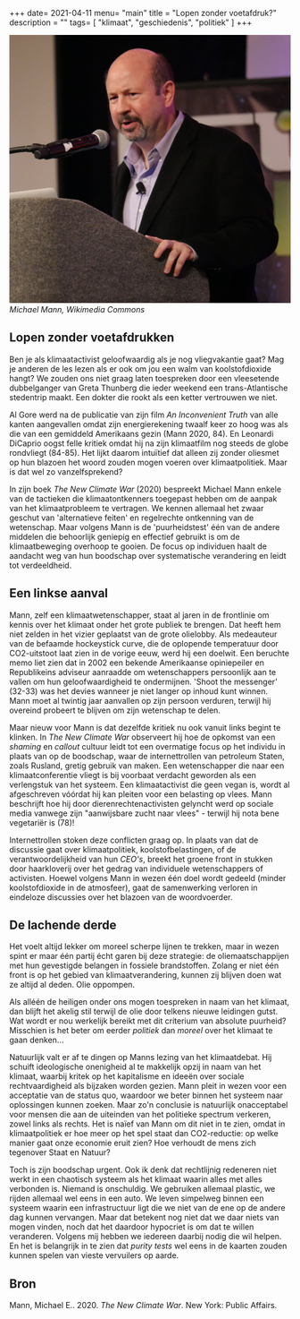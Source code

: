 +++
date= 2021-04-11
menu= "main"
title = "Lopen zonder voetafdruk?"
description = ""
tags= [
    "klimaat",
    "geschiedenis",
    "politiek"
]
+++

![](https://github.com/Boreque/deklos/blob/master/static/images/michaelmann.jpg?raw=true "Michael Mann")
*Michael Mann, Wikimedia Commons*

## Lopen zonder voetafdrukken 

Ben je als klimaatactivist geloofwaardig als je nog vliegvakantie gaat? Mag je anderen de les lezen als er ook om jou een walm van koolstofdioxide hangt? We zouden ons niet graag laten toespreken door een vleesetende dubbelganger van Greta Thunberg die ieder weekend een trans-Atlantische stedentrip maakt. Een dokter die rookt als een ketter vertrouwen we niet. 

Al Gore werd na de publicatie van zijn film *An Inconvenient Truth* van alle kanten aangevallen omdat zijn energierekening twaalf keer zo hoog was als die van een gemiddeld Amerikaans gezin (Mann 2020, 84). En Leonardi DiCaprio oogst felle kritiek omdat hij na zijn klimaatfilm nog steeds de globe rondvliegt (84-85). Het lijkt daarom intuïtief dat alleen zij zonder oliesmet op hun blazoen het woord zouden mogen voeren over klimaatpolitiek. Maar is dat wel zo vanzelfsprekend? 

In zijn boek *The New Climate War* (2020) bespreekt Michael Mann enkele van de tactieken die klimaatontkenners toegepast hebben om de aanpak van het klimaatprobleem te vertragen. We kennen allemaal het zwaar geschut van 'alternatieve feiten' en regelrechte ontkenning van de wetenschap. Maar volgens Mann is de 'puurheidstest' één van de andere middelen die behoorlijk geniepig en effectief gebruikt is om de klimaatbeweging overhoop te gooien. De focus op individuen haalt de aandacht weg van hun boodschap over systematische verandering en leidt tot verdeeldheid.

## Een linkse aanval  

Mann, zelf een klimaatwetenschapper, staat al jaren in de frontlinie om kennis over het klimaat onder het grote publiek te brengen. Dat heeft hem niet zelden in het vizier geplaatst van de grote olielobby. Als medeauteur van de befaamde hockeystick curve, die de oplopende temperatuur door CO2-uitstoot laat zien in de vorige eeuw, werd hij een doelwit. Een beruchte memo liet zien dat in 2002 een bekende Amerikaanse opiniepeiler en Republikeins adviseur aanraadde om wetenschappers persoonlijk aan te vallen om hun geloofwaardigheid te ondermijnen. 'Shoot the messenger' (32-33) was het devies wanneer je niet langer op inhoud kunt winnen. Mann moet al twintig jaar aanvallen op zijn persoon verduren, terwijl hij overeind probeert te blijven om zijn wetenschap te delen. 

Maar nieuw voor Mann is dat dezelfde kritiek nu ook vanuit links begint te klinken. In *The New Climate War* observeert hij hoe de opkomst van een *shaming* en *callout* cultuur leidt tot een overmatige focus op het individu in plaats van op de boodschap, waar de internettrollen van petroleum Staten, zoals Rusland, gretig gebruik van maken. Een wetenschapper die naar een klimaatconferentie vliegt is bij voorbaat verdacht geworden als een verlengstuk van het systeem. Een klimaatactivist die geen vegan is, wordt al afgeschreven vóórdat hij kan pleiten voor een belasting op vlees. Mann beschrijft hoe hij door dierenrechtenactivisten gelyncht werd op sociale media vanwege zijn "aanwijsbare zucht naar vlees" - terwijl hij nota bene vegetariër is (78)!

Internettrollen stoken deze conflicten graag op. In plaats van dat de discussie gaat over klimaatpolitiek, koolstofbelastingen, of de verantwoordelijkheid van hun *CEO's*, breekt het groene front in stukken door haarkloverij over het gedrag van individuele wetenschappers of activisten. Hoewel volgens Mann in wezen één doel wordt gedeeld (minder koolstofdioxide in de atmosfeer), gaat de samenwerking verloren in eindeloze discussies over het blazoen van de woordvoerder. 

## De lachende derde

Het voelt altijd lekker om moreel scherpe lijnen te trekken, maar in wezen spint er maar één partij écht garen bij deze strategie: de oliemaatschappijen met hun gevestigde belangen in fossiele brandstoffen. Zolang er niet één front is op het gebied van klimaatverandering, kunnen zij blijven doen wat ze altijd al deden. Olie oppompen. 

Als alléén de heiligen onder ons mogen toespreken in naam van het klimaat, dan blijft het akelig stil terwijl de olie door telkens nieuwe leidingen gutst. Wat wordt er nou werkelijk bereikt met dit criterium van absolute puurheid? Misschien is het beter om eerder *politiek* dan *moreel* over het klimaat te gaan denken...

Natuurlijk valt er af te dingen op Manns lezing van het klimaatdebat. Hij schuift ideologische onenigheid al te makkelijk opzij in naam van het klimaat, waarbij kritek op het kapitalisme en ideeën over sociale rechtvaardigheid als bijzaken worden gezien. Mann pleit in wezen voor een acceptatie van de status quo, waardoor we beter binnen het systeem naar oplossingen kunnen zoeken. Maar zo'n conclusie is natuurlijk onacceptabel voor mensen die aan de uiteinden van het politieke spectrum verkeren, zowel links als rechts. Het is naïef van Mann om dit niet in te zien, omdat in klimaatpolitiek er hoe meer op het spel staat dan CO2-reductie: op welke manier gaat onze economie eruit zien? Hoe verhoudt de mens zich tegenover Staat en Natuur?

Toch is zijn boodschap urgent. Ook ik denk dat rechtlijnig redeneren niet werkt in een chaotisch systeem als het klimaat waarin alles met alles verbonden is. Niemand is onschuldig. We gebruiken allemaal plastic, we rijden allemaal wel eens in een auto. We leven simpelweg binnen een systeem waarin een infrastructuur ligt die we niet van de ene op de andere dag kunnen vervangen. Maar dat betekent nog niet dat we daar niets van mogen vinden, noch dat het daardoor hypocriet is om dat te willen veranderen. Volgens mij hebben we iedereen daarbij nodig die wil helpen. En het is belangrijk in te zien dat *purity tests* wel eens in de kaarten zouden kunnen spelen van vieste vervuilers op aarde. 

## Bron

Mann, Michael E.. 2020. *The New Climate War*. New York: Public Affairs. 
